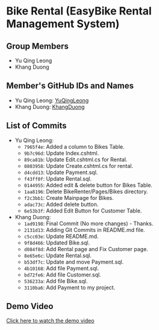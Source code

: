 # Bike Rental (EasyBike Rental Management System)

## Group Members
- Yu Qing Leong
- Khang Duong

## Member's GitHub IDs and Names
- Yu Qing Leong: [YuQingLeong](https://github.com/YuQingLeong)
- Khang Duong: [KhangDuong](https://github.com/Khang261002)

## List of Commits
- Yu Qing Leong:
  - `7965f4e`: Added a column to Bikes Table.
  - `9b7c96d`: Update Index.cshtml.
  - `89ca81b`: Update Edit.cshtml.cs for Rental.
  - `0803958`: Update Create.cshtml.cs for rental.
  - `d4cdd13`: Update Payment.sql.
  - `f43ff0f`: Update Rental.sql.
  - `0144955`: Added edit & delete button for Bikes Table.
  - `1aa8196`: Delete BikeRenter/Pages/Bikes directory.
  - `f2c3bb1`: Create Mainpage for Bikes.
  - `adac73c`: Added delete button.
  - `6e53b3f`: Added Edit Button for Customer Table.
- Khang Duong:
  - `1ad9198`: Final Commit (No more changes) - Thanks.
  - `2131d13`: Adding Git Commits in README.md file.
  - `c5cc03e`: Update README.md.
  - `9f8d466`: Updated Bike.sql.
  - `d084f8d`: Add Rental page and Fix Customer page.
  - `8e65e6c`: Update Rental.sql.
  - `b53df7c`: Update and move Payment.sql.
  - `4b10168`: Add file Payment.sql.
  - `bd72fe6`: Add file Customer.sql.
  - `536233a`: Add file Bike.sql.
  - `3110ba6`: Add Payment to my project.

## Demo Video
[Click here to watch the demo video](https://youtu.be/8Rq9aB6LzgA)
